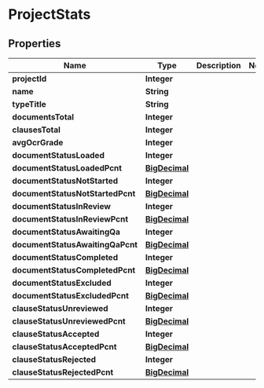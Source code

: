 

# ProjectStats

## Properties

Name | Type | Description | Notes
------------ | ------------- | ------------- | -------------
**projectId** | **Integer** |  | 
**name** | **String** |  | 
**typeTitle** | **String** |  | 
**documentsTotal** | **Integer** |  | 
**clausesTotal** | **Integer** |  | 
**avgOcrGrade** | **Integer** |  | 
**documentStatusLoaded** | **Integer** |  | 
**documentStatusLoadedPcnt** | [**BigDecimal**](BigDecimal.md) |  | 
**documentStatusNotStarted** | **Integer** |  | 
**documentStatusNotStartedPcnt** | [**BigDecimal**](BigDecimal.md) |  | 
**documentStatusInReview** | **Integer** |  | 
**documentStatusInReviewPcnt** | [**BigDecimal**](BigDecimal.md) |  | 
**documentStatusAwaitingQa** | **Integer** |  | 
**documentStatusAwaitingQaPcnt** | [**BigDecimal**](BigDecimal.md) |  | 
**documentStatusCompleted** | **Integer** |  | 
**documentStatusCompletedPcnt** | [**BigDecimal**](BigDecimal.md) |  | 
**documentStatusExcluded** | **Integer** |  | 
**documentStatusExcludedPcnt** | [**BigDecimal**](BigDecimal.md) |  | 
**clauseStatusUnreviewed** | **Integer** |  | 
**clauseStatusUnreviewedPcnt** | [**BigDecimal**](BigDecimal.md) |  | 
**clauseStatusAccepted** | **Integer** |  | 
**clauseStatusAcceptedPcnt** | [**BigDecimal**](BigDecimal.md) |  | 
**clauseStatusRejected** | **Integer** |  | 
**clauseStatusRejectedPcnt** | [**BigDecimal**](BigDecimal.md) |  | 



